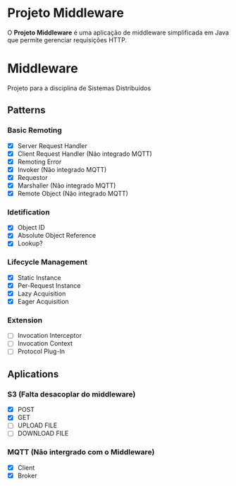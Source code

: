 # Projeto Middleware

O **Projeto Middleware** é uma aplicação de middleware simplificada em Java que permite gerenciar requisições HTTP.

# Middleware
Projeto para a disciplina de Sistemas Distribuídos

## Patterns

### Basic Remoting 
- [x] Server Request Handler
- [x] Client Request Handler (Não integrado MQTT)
- [x] Remoting Error
- [x] Invoker (Não integrado MQTT)
- [x] Requestor
- [x] Marshaller (Não integrado MQTT)
- [x] Remote Object (Não integrado MQTT)

### Idetification
- [x] Object ID
- [x] Absolute Object Reference
- [x] Lookup?

### Lifecycle Management
- [x] Static Instance
- [x] Per-Request Instance
- [x] Lazy Acquisition
- [x] Eager Acquisition

### Extension
- [ ] Invocation Interceptor
- [ ] Invocation Context
- [ ] Protocol Plug-In

## Aplications

### S3 (Falta desacoplar do middleware)
- [X] POST
- [X] GET
- [ ] UPLOAD FILE
- [ ] DOWNLOAD FILE

### MQTT (Não intergrado com o Middleware)
- [X] Client
- [X] Broker
